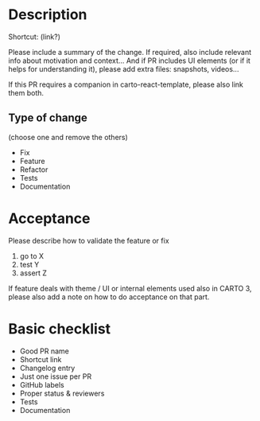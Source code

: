 # Description

Shortcut: (link?)

Please include a summary of the change. If required, also include relevant info about motivation and context... And if PR includes UI elements (or if it helps for understanding it), please add extra files: snapshots, videos...

If this PR requires a companion in carto-react-template, please also link them both.

## Type of change

(choose one and remove the others)

- Fix
- Feature
- Refactor
- Tests
- Documentation

# Acceptance

Please describe how to validate the feature or fix

1. go to X
2. test Y
3. assert Z

If feature deals with theme / UI or internal elements used also in CARTO 3, please also add a note on how to do acceptance on that part.

# Basic checklist

- Good PR name
- Shortcut link
- Changelog entry
- Just one issue per PR
- GitHub labels
- Proper status & reviewers
- Tests
- Documentation
